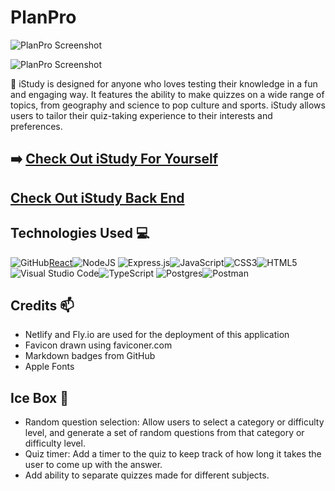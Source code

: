 # PlanPro

![PlanPro Screenshot]()

![PlanPro Screenshot]()

📌 iStudy is designed for anyone who loves testing their knowledge in a fun and engaging way. It features the ability to make quizzes on a wide range of topics, from geography and science to pop culture and sports. iStudy allows users to tailor their quiz-taking experience to their interests and preferences.

## ➡️ [Check Out iStudy For Yourself](https://i-study.netlify.app/quizzes)

## [Check Out iStudy Back End](https://github.com/aafrieso/i-study-back-end)

## Technologies Used 💻

![GitHub](https://img.shields.io/badge/github-%23121011.svg?style=for-the-badge&logo=github&logoColor=white)[React](https://img.shields.io/badge/react-%2320232a.svg?style=for-the-badge&logo=react&logoColor=%2361DAFB)![NodeJS](https://img.shields.io/badge/node.js-6DA55F?style=for-the-badge&logo=node.js&logoColor=white)
![Express.js](https://img.shields.io/badge/express.js-%23404d59.svg?style=for-the-badge&logo=express&logoColor=%2361DAFB)![JavaScript](https://img.shields.io/badge/javascript-%23323330.svg?style=for-the-badge&logo=javascript&logoColor=%23F7DF1E)![CSS3](https://img.shields.io/badge/css3-%231572B6.svg?style=for-the-badge&logo=css3&logoColor=white)![HTML5](https://img.shields.io/badge/html5-%23E34F26.svg?style=for-the-badge&logo=html5&logoColor=white)![Visual Studio Code](https://img.shields.io/badge/Visual%20Studio%20Code-0078d7.svg?style=for-the-badge&logo=visual-studio-code&logoColor=white)![TypeScript](https://img.shields.io/badge/TypeScript-3178C6?logo=TypeScript&logoColor=FFF&style=flat-square)
![Postgres](https://img.shields.io/badge/postgres-%23316192.svg?style=for-the-badge&logo=postgresql&logoColor=white)![Postman](https://img.shields.io/badge/Postman-FF6C37?style=for-the-badge&logo=postman&logoColor=white)

## Credits 📫

* Netlify and Fly.io are used for the deployment of this application
* Favicon drawn using faviconer.com
* Markdown badges from GitHub
* Apple Fonts

## Ice Box 🧊

* Random question selection: Allow users to select a category or difficulty level, and generate a set of random questions from that category or difficulty level.
* Quiz timer: Add a timer to the quiz to keep track of how long it takes the user to come up with the answer.
* Add ability to separate quizzes made for different subjects.
